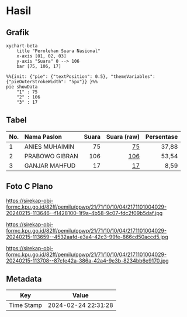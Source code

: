 # Hasil

## Grafik

```mermaid
xychart-beta
    title "Perolehan Suara Nasional"
    x-axis [01, 02, 03]
    y-axis "Suara" 0 --> 106
    bar [75, 106, 17]
```

```mermaid
%%{init: {"pie": {"textPosition": 0.5}, "themeVariables": {"pieOuterStrokeWidth": "5px"}} }%%
pie showData
    "1" : 75
    "2" : 106
    "3" : 17
```

## Tabel

| No. | Nama Paslon    | Suara | Suara (raw) | Persentase |
|:--- |:-------------- | -----:| -----------:| ----------:|
| 1   | ANIES MUHAIMIN | 75    | [75][p-1]   | 37,88      |
| 2   | PRABOWO GIBRAN | 106   | [106][p-2]  | 53,54      |
| 3   | GANJAR MAHFUD  | 17    | [17][p-3]   | 8,59       |


[p-1]: https://github.com/gigit-pemilu/pemilu-2024/blob/main/pilpres/hitung-suara/sub/21-kepulauan-riau/sub/71-kota-batam/sub/10-batam-kota/sub/1004-belian/sub/029-tps/sub/paslon-1.txt
[p-2]: https://github.com/gigit-pemilu/pemilu-2024/blob/main/pilpres/hitung-suara/sub/21-kepulauan-riau/sub/71-kota-batam/sub/10-batam-kota/sub/1004-belian/sub/029-tps/sub/paslon-2.txt
[p-3]: https://github.com/gigit-pemilu/pemilu-2024/blob/main/pilpres/hitung-suara/sub/21-kepulauan-riau/sub/71-kota-batam/sub/10-batam-kota/sub/1004-belian/sub/029-tps/sub/paslon-3.txt

## Foto C Plano

https://sirekap-obj-formc.kpu.go.id/82ff/pemilu/ppwp/21/71/10/10/04/2171101004029-20240215-113646--f1428100-1f9a-4b58-9c07-fdc2f09b5daf.jpg

https://sirekap-obj-formc.kpu.go.id/82ff/pemilu/ppwp/21/71/10/10/04/2171101004029-20240215-113659--4532aafd-e3a4-42c3-99fe-866cd50accd5.jpg

https://sirekap-obj-formc.kpu.go.id/82ff/pemilu/ppwp/21/71/10/10/04/2171101004029-20240215-113708--87cfe42a-386a-42a4-9e3b-8234bb6e9170.jpg


## Metadata

| Key        | Value               |
| ---------- | ------------------- |
| Time Stamp | 2024-02-24 22:31:28 |



